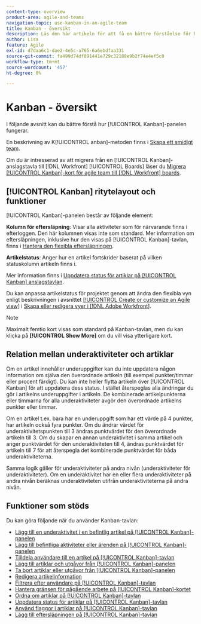 ```yaml
---
content-type: overview
product-area: agile-and-teams
navigation-topic: use-kanban-in-an-agile-team
title: Kanban - översikt
description: Läs den här artikeln för att få en bättre förståelse för hur Kanban-tavlan fungerar.
author: Lisa
feature: Agile
exl-id: d7daa6c1-dae2-4e5c-a765-6a6ebdfaa331
source-git-commit: fa499d74df891441e729c32188e9b2f74e4ef5c0
workflow-type: tm+mt
source-wordcount: '457'
ht-degree: 0%

---
```


# Kanban - översikt

<!-- Audited: 01/2024 -->

I följande avsnitt kan du bättre förstå hur [!UICONTROL Kanban]-panelen fungerar.

En beskrivning av K[!UICONTROL anban]-metoden finns i [Skapa ett smidigt team](/help/quicksilver/agile/get-started-with-agile-in-workfront/create-an-agile-team.md).

Om du är intresserad av att migrera från en [!UICONTROL Kanban]-anslagstavla till [!DNL Workfront] [!UICONTROL Boards] läser du [Migrera [!UICONTROL Kanban]-kort för agile team till  [!DNL Workfront] boards](/help/quicksilver/agile/use-boards-agile-planning-tools/migrate-kanban-cards-to-boards.md).

## [!UICONTROL Kanban] ritytelayout och funktioner

[!UICONTROL Kanban]-panelen består av följande element:

**Kolumn för eftersläpning**: Visar alla aktiviteter som för närvarande finns i efterloggen. Den här kolumnen visas inte som standard. Mer information om eftersläpningen, inklusive hur den visas på [!UICONTROL Kanban]-tavlan, finns i [Hantera den flexibla eftersläpningen](../../agile/work-in-an-agile-environment/manage-the-agile-backlog.md).

**Artikelstatus**: Anger hur en artikel fortskrider baserat på vilken statuskolumn artikeln finns i.

Mer information finns i [Uppdatera status för artiklar på [!UICONTROL Kanban] anslagstavlan](../../agile/use-kanban-in-an-agile-team/update-the-status-of-stories.md).

Du kan anpassa artikelstatus för projektet genom att ändra den flexibla vyn enligt beskrivningen i avsnittet [[!UICONTROL Create or customize an Agile view]](/help/quicksilver/reports-and-dashboards/reports/reporting-elements/create-edit-views.md#create-or-customize-an-agile-view) i [Skapa eller redigera vyer i  [!DNL Adobe Workfront]](/help/quicksilver/reports-and-dashboards/reports/reporting-elements/create-edit-views.md).

>[!NOTE]
>
>Maximalt femtio kort visas som standard på Kanban-tavlan, men du kan klicka på **[!UICONTROL Show More]** om du vill visa ytterligare kort.

## Relation mellan underaktiviteter och artiklar

Om en artikel innehåller underuppgifter kan du inte uppdatera någon information om själva den överordnade artikeln (till exempel punkter/timmar eller procent färdigt). Du kan inte heller flytta artikeln över [!UICONTROL Kanban] för att uppdatera dess status. I stället återspeglas alla ändringar du gör i artikelns underuppgifter i artikeln. De kombinerade artikelpunkterna eller timmarna för alla underaktiviteter avgör den överordnade artikelns punkter eller timmar.

Om en artikel t.ex. bara har en underuppgift som har ett värde på 4 punkter, har artikeln också fyra punkter. Om du ändrar värdet för underaktivitetspunkten till 3 ändras punktvärdet för den överordnade artikeln till 3. Om du skapar en annan underaktivitet i samma artikel och anger punktvärdet för den underaktiviteten till 4, ändras punktvärdet för artikeln till 7 för att återspegla det kombinerade punktvärdet för båda underaktiviteterna.

Samma logik gäller för underaktiviteter på andra nivån (underaktiviteter för underaktiviteter). Om en underaktivitet har en eller flera underaktiviteter på andra nivån beräknas underaktiviteten utifrån underaktiviteterna på andra nivån.

## Funktioner som stöds

Du kan göra följande när du använder Kanban-tavlan:

* [Lägg till en underaktivitet i en befintlig artikel på [!UICONTROL Kanban]-panelen](../../agile/use-kanban-in-an-agile-team/add-a-subtask-to-an-existing-story.md)
* [Lägg till befintliga aktiviteter eller ärenden på [!UICONTROL Kanban]-panelen](../../agile/use-kanban-in-an-agile-team/add-existing-tasks-or-issues-to-the-kanban-board.md)
* [Tilldela användare till en artikel på [!UICONTROL Kanban]-tavlan](../../agile/use-kanban-in-an-agile-team/assign-users-to-a-story.md)
* [Lägg till artiklar och utgåvor från [!UICONTROL Kanban]-panelen](../../agile/use-kanban-in-an-agile-team/add-story-from-kanban-board.md)
* [Ta bort artiklar eller utgåvor från [!UICONTROL Kanban]-panelen](../../agile/use-kanban-in-an-agile-team/delete-story-from-kanban-board.md)
* [Redigera artikelinformation](../../agile/use-kanban-in-an-agile-team/edit-story-information.md)
* [Filtrera efter användare på [!UICONTROL Kanban]-tavlan](../../agile/use-kanban-in-an-agile-team/filter-by-user.md)
* [Hantera gränsen för pågående arbete på [!UICONTROL Kanban]-kortet](../../agile/use-kanban-in-an-agile-team/work-in-progress-limit-on-the-kanban-board.md)
* [Ordna om artiklar på [!UICONTROL Kanban]-tavlan](../../agile/use-kanban-in-an-agile-team/reorder-stories-on-the-kanban-board.md)
* [Uppdatera status för artiklar på [!UICONTROL Kanban]-tavlan](../../agile/use-kanban-in-an-agile-team/update-the-status-of-stories.md)
* [Använd flaggor i artiklar på [!UICONTROL Kanban]-tavlan](../../agile/use-kanban-in-an-agile-team/use-flags-on-stories.md)
* [Lägg till eftersläpningen på [!UICONTROL Kanban]-tavlan](../../agile/use-kanban-in-an-agile-team/view-the-backlog-on-the-kanban-board.md)
